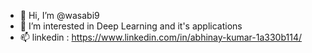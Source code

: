 - 👋 Hi, I’m @wasabi9
- 👀 I’m interested in Deep Learning and it's applications
- 📫 linkedin : https://www.linkedin.com/in/abhinay-kumar-1a330b114/

<!---
wasabi9/wasabi9 is a ✨ special ✨ repository because its `README.md` (this file) appears on your GitHub profile.
You can click the Preview link to take a look at your changes.
--->
